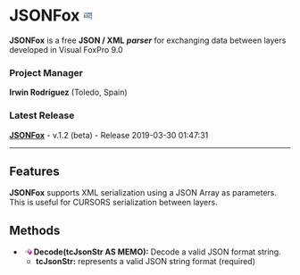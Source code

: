 # JSONFox ![](images/prg.gif)  

**JSONFox** is a free **JSON / XML** ***parser*** for exchanging data between layers developed in Visual FoxPro 9.0

### Project Manager

**Irwin Rodríguez** (Toledo, Spain)

### Latest Release

**[JSONFox](/README.md)** - v.1.2 (beta) - Release 2019-03-30 01:47:31

<hr>

## Features

**JSONFox** supports XML serialization using a JSON Array as parameters. This is useful for CURSORS serialization between layers.

## Methods

* ![](images/meth.gif) **Decode(tcJsonStr AS MEMO):** Decode a valid JSON format string.
  * **tcJsonStr:** represents a valid JSON string format (required)
